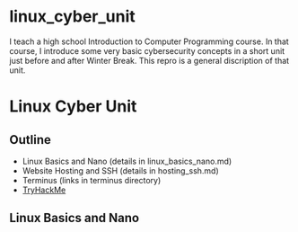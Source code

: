 # linux_cyber_unit

I teach a high school Introduction to Computer Programming course. In that course, I introduce some very basic cybersecurity concepts in a short unit just before and after Winter Break.  This repro is a general discription of that unit.

# Linux Cyber Unit

## Outline
- Linux Basics and Nano (details in linux_basics_nano.md)
- Website Hosting and SSH (details in hosting_ssh.md)
- Terminus (links in terminus directory)
- [TryHackMe](https://tryhackme.com) 

## Linux Basics and Nano


